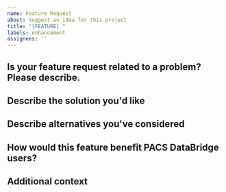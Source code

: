 ```yaml
---
name: Feature Request
about: Suggest an idea for this project
title: "[FEATURE] "
labels: enhancement
assignees: ''
---
```


## Is your feature request related to a problem? Please describe.
<!-- A clear and concise description of what the problem is. Ex. I'm always frustrated when [...] -->

## Describe the solution you'd like
<!-- A clear and concise description of what you want to happen -->

## Describe alternatives you've considered
<!-- A clear and concise description of any alternative solutions or features you've considered -->

## How would this feature benefit PACS DataBridge users?
<!-- Explain the benefits this feature would bring to users -->

## Additional context
<!-- Add any other context or screenshots about the feature request here -->
